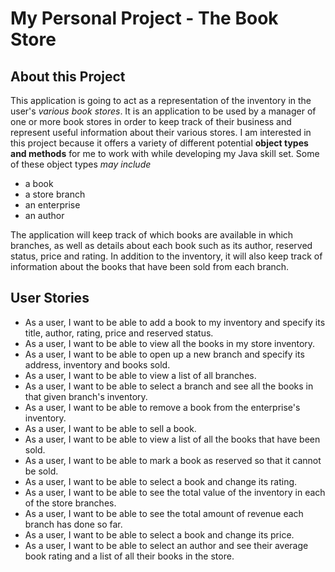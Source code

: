 # My Personal Project - The Book Store

## About this Project

This application is going to act as a representation of
the inventory in the user's *various book stores*. It is an
application to be used by a manager of one or more book 
stores in order to keep track of their business 
and represent useful information about their various stores.
I am interested in this project because it offers a variety of
different potential **object types and methods** for 
me to work with while developing my Java skill set. Some of 
these object types *may include*

- a book
- a store branch
- an enterprise
- an author

The application will keep track of which books are available
in which branches, as well as details about each book such as 
its author, reserved status, price and rating. 
In addition to the inventory, it will also keep track of 
information about the books that have been sold from each 
branch.

## User Stories

- As a user, I want to be able to add a book to my inventory 
and specify its title, author, rating, price and reserved 
status.
- As a user, I want to be able to view all the books in my
store inventory.
- As a user, I want to be able to open up a new branch and specify
its address, inventory and books sold.
- As a user, I want to be able to view a list of all branches.
- As a user, I want to be able to select a branch and see all 
the books in that given branch's inventory.
- As a user, I want to be able to remove a book from the
enterprise's inventory.
- As a user, I want to be able to sell a book.
- As a user, I want to be able to view a list of all the books
that have been sold.
- As a user, I want to be able to mark a book as reserved so 
that it cannot be sold.
- As a user, I want to be able to select a book and change its
rating.
- As a user, I want to be able to see the total value of
the inventory in each of the store branches.
- As a user, I want to be able to see the total amount of
revenue each branch has done so far.
- As a user, I want to be able to select a book and change its
  price.
- As a user, I want to be able to select an author and see their
average book rating and a list of all their books in the store.